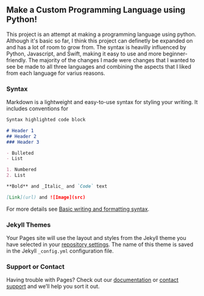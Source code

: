 ## Make a Custom Programming Language using Python!

This project is an attempt at making a programming language using python. Although it's basic so far, I think this project can definetly be expanded on and has a lot of room to grow from. The syntax is heavilly influenced by Python, Javascript, and Swift, making it easy to use and more beginner-friendly. The majority of the changes I made were changes that I wanted to see be made to all three languages and combining the aspects that I liked from each language for varius reasons.

### Syntax

Markdown is a lightweight and easy-to-use syntax for styling your writing. It includes conventions for

```markdown
Syntax highlighted code block

# Header 1
## Header 2
### Header 3

- Bulleted
- List

1. Numbered
2. List

**Bold** and _Italic_ and `Code` text

[Link](url) and ![Image](src)
```

For more details see [Basic writing and formatting syntax](https://docs.github.com/en/github/writing-on-github/getting-started-with-writing-and-formatting-on-github/basic-writing-and-formatting-syntax).

### Jekyll Themes

Your Pages site will use the layout and styles from the Jekyll theme you have selected in your [repository settings](https://github.com/SkiingIsFun123/Custom-Language/settings/pages). The name of this theme is saved in the Jekyll `_config.yml` configuration file.

### Support or Contact

Having trouble with Pages? Check out our [documentation](https://docs.github.com/categories/github-pages-basics/) or [contact support](https://support.github.com/contact) and we’ll help you sort it out.
